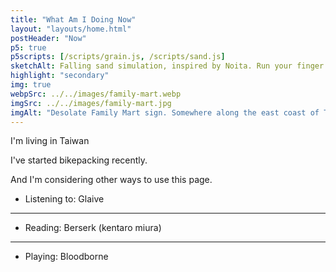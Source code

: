 ```yaml
---
title: "What Am I Doing Now"
layout: "layouts/home.html"
postHeader: "Now"
p5: true
p5scripts: [/scripts/grain.js, /scripts/sand.js]
sketchAlt: Falling sand simulation, inspired by Noita. Run your finger or mouse over it to drop your own sand.
highlight: "secondary"
img: true
webpSrc: ../../images/family-mart.webp
imgSrc: ../../images/family-mart.jpg
imgAlt: "Desolate Family Mart sign. Somewhere along the east coast of Taiwan. Taken on a recent bikepacking trip."
---
```


I'm living in Taiwan

I've started bikepacking recently.

And I'm considering other ways to use this page.

- Listening to: Glaive

---

- Reading: Berserk (kentaro miura)

---

- Playing: Bloodborne

